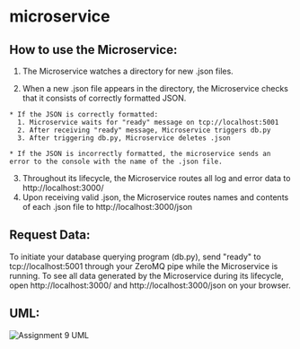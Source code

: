 ﻿# microservice

## How to use the Microservice:
  1. The Microservice watches a directory for new .json files.
  
  2. When a new .json file appears in the directory, the Microservice checks that it consists of correctly formatted JSON.
  
    * If the JSON is correctly formatted:
      1. Microservice waits for "ready" message on tcp://localhost:5001
      2. After receiving "ready" message, Microservice triggers db.py
      3. After triggering db.py, Microservice deletes .json

    * If the JSON is incorrectly formatted, the microservice sends an error to the console with the name of the .json file.
    
  3. Throughout its lifecycle, the Microservice routes all log and error data to http://localhost:3000/
  4. Upon receiving valid .json, the Microservice routes names and contents of each .json file to http://localhost:3000/json
  

## Request Data: 
  To initiate your database querying program (db.py), send "ready" to tcp://localhost:5001 through your ZeroMQ pipe while the Microservice is running.
  To see all data generated by the Microservice during its lifecycle, open http://localhost:3000/ and http://localhost:3000/json on your browser.

## UML:
![Assignment 9 UML](https://github.com/coleman-henry/microservice/assets/44680911/1bce49d5-8451-45df-899e-187446c8fb87)
